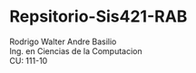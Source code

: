 # Repsitorio-Sis421-RAB
Rodrigo Walter Andre Basilio  
Ing. en Ciencias de la Computacion  
CU: 111-10
